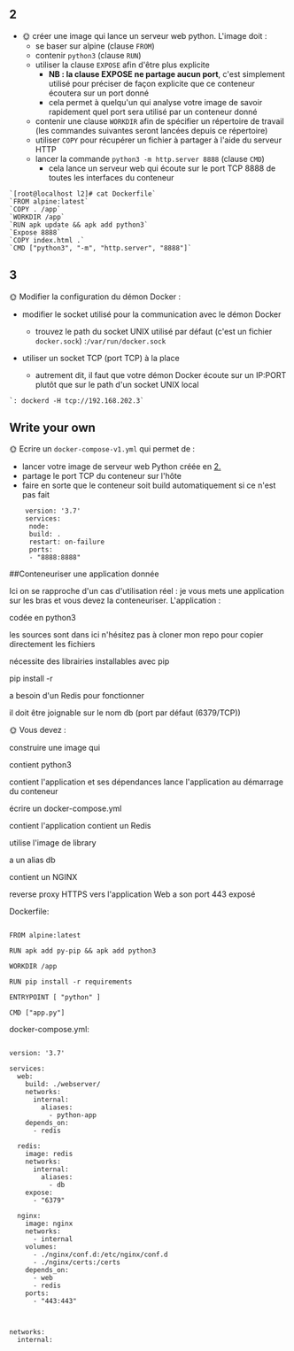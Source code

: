 ## 2
-   🌞 créer une image qui lance un serveur web python. L'image doit :
    -   se baser sur alpine (clause `FROM`)
    -   contenir `python3` (clause `RUN`)
    -   utiliser la clause `EXPOSE` afin d'être plus explicite
        -   **NB : la clause EXPOSE ne partage aucun port**, c'est simplement utilisé pour préciser de façon explicite que ce conteneur écoutera sur un port donné
        -   cela permet à quelqu'un qui analyse votre image de savoir rapidement quel port sera utilisé par un conteneur donné
    -   contenir une clause `WORKDIR` afin de spécifier un répertoire de travail (les commandes suivantes seront lancées depuis ce répertoire)
    -   utiliser `COPY` pour récupérer un fichier à partager à l'aide du serveur HTTP
    -   lancer la commande `python3 -m http.server 8888` (clause `CMD`)
        -   cela lance un serveur web qui écoute sur le port TCP 8888 de toutes les interfaces du conteneur
  
~~~~
`[root@localhost l2]# cat Dockerfile`
`FROM alpine:latest`
`COPY . /app`
`WORKDIR /app`
`RUN apk update && apk add python3`
`Expose 8888`
`COPY index.html .`
`CMD ["python3", "-m", "http.server", "8888"]`
~~~~

## 3
🌞 Modifier la configuration du démon Docker :

-   modifier le socket utilisé pour la communication avec le démon Docker
    -   trouvez le path du socket UNIX utilisé par défaut (c'est un fichier `docker.sock`)
    :`/var/run/docker.sock` 
    
- utiliser un socket TCP (port TCP) à la place
	-  autrement dit, il faut que votre démon Docker écoute sur un IP:PORT plutôt que sur le path d'un socket UNIX local
~~~~
`: dockerd -H tcp://192.168.202.3`
~~~~

## Write your own

🌞 Ecrire un `docker-compose-v1.yml` qui permet de :

-   lancer votre image de serveur web Python créée en [2.](#cr%c3%a9ation-dimage)
-   partage le port TCP du conteneur sur l'hôte
-   faire en sorte que le conteneur soit build automatiquement si ce n'est pas fait
~~~~
    version: '3.7'
    services:
     node:
     build: .
     restart: on-failure
     ports:
     - "8888:8888"

~~~~

##Conteneuriser une application donnée

Ici on se rapproche d'un cas d'utilisation réel : je vous mets une application sur les bras et vous devez la conteneuriser.
L'application :

codée en python3

les sources sont dans ici
n'hésitez pas à cloner mon repo pour copier directement les fichiers


nécessite des librairies installables avec pip

pip install -r <FICHIER>


a besoin d'un Redis pour fonctionner

il doit être joignable sur le nom db (port par défaut (6379/TCP))



🌞 Vous devez :

construire une image qui

contient python3

contient l'application et ses dépendances
lance l'application au démarrage du conteneur


écrire un docker-compose.yml

contient l'application
contient un Redis

utilise l'image de library

a un alias db



contient un NGINX

reverse proxy HTTPS vers l'application Web
a son port 443 exposé


Dockerfile:
~~~~

FROM alpine:latest

RUN apk add py-pip && apk add python3

WORKDIR /app

RUN pip install -r requirements

ENTRYPOINT [ "python" ]

CMD ["app.py"]
~~~~

docker-compose.yml:
~~~~

version: '3.7'

services:
  web:
    build: ./webserver/
    networks:
      internal:
        aliases:
          - python-app
    depends_on:
      - redis
      
  redis:
    image: redis
    networks:
      internal:
        aliases:
          - db
    expose:
      - "6379"
      
  nginx:
    image: nginx
    networks:
      - internal
    volumes:
      - ./nginx/conf.d:/etc/nginx/conf.d
      - ./nginx/certs:/certs
    depends_on:
      - web
      - redis
    ports:
      - "443:443"



networks:
  internal:

~~~~





